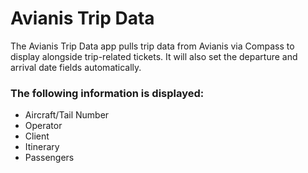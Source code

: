 # Avianis Trip Data

The Avianis Trip Data app pulls trip data from Avianis via Compass to display alongside trip-related tickets. It will also set the departure and arrival date fields automatically.

### The following information is displayed:

* Aircraft/Tail Number
* Operator
* Client
* Itinerary
* Passengers
